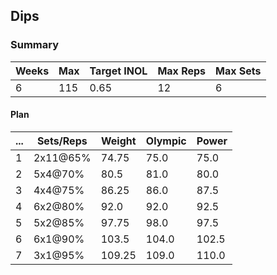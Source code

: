 ## Dips

### Summary

Weeks | Max | Target INOL | Max Reps | Max Sets
--- | --- | --- | --- | ---
6 | 115 | 0.65 | 12 | 6

#### Plan

 ... | Sets/Reps | Weight | Olympic | Power
--- | --- | --- | --- | ---
1 | 2x11@65% | 74.75 | 75.0 | 75.0
2 | 5x4@70% | 80.5 | 81.0 | 80.0
3 | 4x4@75% | 86.25 | 86.0 | 87.5
4 | 6x2@80% | 92.0 | 92.0 | 92.5
5 | 5x2@85% | 97.75 | 98.0 | 97.5
6 | 6x1@90% | 103.5 | 104.0 | 102.5
7 | 3x1@95% | 109.25 | 109.0 | 110.0

